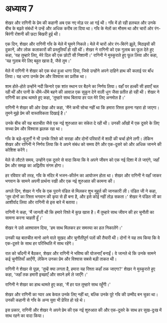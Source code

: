 # अध्‍याय 7

शेखर और रागिनी के प्रेम की कहानी अब एक नए मोड़ पर आ गई थी। गाँव में हो रही हलचल और उनके बीच के बढ़ते संबंधों ने उन्हें और अधिक करीब ला दिया था। गाँव के मेलों का मौसम था और चारों ओर रंग-बिरंगी रोशनी की छटा बिखरी हुई थी। 

एक दिन, शेखर और रागिनी गाँव के मेले में घूमने निकले। मेले में चारों ओर रंग-बिरंगे झूले, मिठाइयों की दुकानें, और लोक कलाकारों की प्रस्तुतियाँ हो रही थीं। शेखर ने रागिनी को एक गुलाब का फूल देते हुए कहा, 'यह तुम्हारे लिए, मेरे दिल की एक छोटी सी निशानी।' रागिनी ने मुस्कुराते हुए फूल लिया और कहा, 'यह गुलाब मेरे लिए बहुत खास है, जैसे तुम।'

मेले में रागिनी ने शेखर को एक बंधा हुआ धागा दिया, जिसे उन्होंने अपने दाहिने हाथ की कलाई पर बाँध लिया। यह धागा उनके प्रेम और विश्वास का प्रतीक था।

शाम होते-होते उन्होंने नदी किनारे एक शांत स्थान पर बैठने का निर्णय लिया। वहाँ पर हल्की सी हवाएँ चल रही थीं और पानी के धीमे-धीमे बहने की आवाज़ एक सुकून देने वाली धुन जैसा प्रतीत हो रही थी। शेखर ने रागिनी का हाथ थामते हुए कहा, 'तुम्हारे साथ बिताया हर पल मेरे लिए अनमोल है।'

रागिनी ने शेखर की ओर देखा और कहा, 'मैंने कभी सोचा नहीं था कि हमारा रिश्ता इतना गहरा हो जाएगा। तुमने मुझे प्रेम की वास्तविकता दिखाई है।'

उनके बीच की यह बातचीत जैसे एक नई शुरुआत का संकेत दे रही थी। उनकी आँखों में एक दूसरे के लिए सच्चा प्रेम और विश्वास झलक रहा था।

गाँव के बड़े-बुजुर्गों ने भी उनके रिश्ते को सराहा और दोनों परिवारों में शादी की चर्चा होने लगी। लेकिन शेखर और रागिनी ने निर्णय लिया कि वे अपने संबंध को समय देंगे और एक-दूसरे को और अधिक जानने की कोशिश करेंगे।

मेले से लौटते समय, उन्होंने एक दूसरे से वादा किया कि वे अपने जीवन को एक नई दिशा में ले जाएंगे, जहाँ प्रेम और समझ का अद्वितीय संगम होगा।

हर रविवार की तरह, गाँव के मंदिर में भजन-कीर्तन का आयोजन होता था। शेखर और रागिनी ने वहाँ जाकर भगवान के सामने अपनी प्रार्थना रखी और एक नई शुरुआत की कामना की।

अगले दिन, शेखर ने गाँव के एक पुराने पंडित से मिलकर शुभ मुहूर्त की जानकारी ली। पंडित जी ने कहा, 'तुम दोनों का रिश्ता भगवान की कृपा से ही बना है, और इसे कोई नहीं तोड़ सकता।' शेखर ने पंडित जी का आशीर्वाद लिया और रागिनी से इस बारे में बताया।

रागिनी ने कहा, 'मैं जानती थी कि हमारे रिश्ते में कुछ खास है। मैं तुम्हारे साथ जीवन की हर चुनौती का सामना करना चाहती हूँ।'

शेखर ने उसे आश्वासन दिया, 'हम साथ मिलकर हर समस्या का हल निकालेंगे।'

उनकी यह बातचीत मानो आने वाले सुखद और चुनौतीपूर्ण पलों की तैयारी थी। दोनों ने यह तय किया कि वे एक-दूसरे के साथ हर परिस्थिति में साथ रहेंगे।

रात को चाँदनी में बैठकर, शेखर और रागिनी ने भविष्य की योजनाएँ बनाईं। वे जानते थे कि उनके सामने कई चुनौतियाँ आएँगी, लेकिन उनका प्रेम और विश्वास सबसे बड़ी ताकत थी।

रागिनी ने शेखर से पूछा, 'तुम्हें क्या लगता है, हमारा यह रिश्ता कहाँ तक जाएगा?' शेखर ने मुस्कुराते हुए कहा, 'जहाँ तक हमारी इच्छाएँ और सपने हमें ले जाएँगे।'

रागिनी ने शेखर का हाथ थामते हुए कहा, 'मैं हर पल तुम्हारे साथ रहूँगी।'

शेखर और रागिनी का प्यार अब केवल उनके लिए नहीं था, बल्कि उनके पूरे गाँव की उम्मीद बन चुका था। उनकी कहानी से गाँव के अन्य युवा भी प्रेरित हो रहे थे।

इस प्रकार, रागिनी और शेखर ने अपने प्रेम की एक नई शुरुआत की और एक-दूसरे के साथ हर सुख-दुःख में साथ रहने का वादा किया।